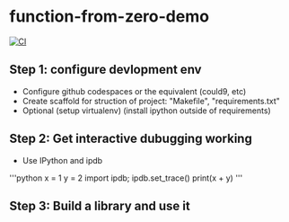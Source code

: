 # function-from-zero-demo
[![CI](https://github.com/yangxu21/function-from-zero-demo/actions/workflows/main.yml/badge.svg)](https://github.com/yangxu21/function-from-zero-demo/actions/workflows/main.yml)


## Step 1: configure devlopment env

* Configure github codespaces or the equivalent (could9, etc)
* Create scaffold for struction of project: "Makefile", "requirements.txt"
* Optional (setup virtualenv) (install ipython outside of requirements)

## Step 2: Get interactive dubugging working

* Use IPython and ipdb

'''python
x = 1
y = 2
import ipdb; ipdb.set_trace()
print(x + y)
'''

## Step 3: Build a library and use it
